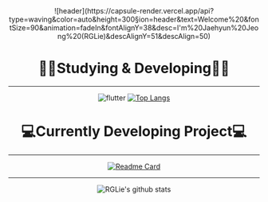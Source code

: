 <div align=center> 
![header](https://capsule-render.vercel.app/api?type=waving&color=auto&height=300&section=header&text=Welcome%20&fontSize=90&animation=fadeIn&fontAlignY=38&desc=I'm%20Jaehyun%20Jeong%20(RGLie)&descAlignY=51&descAlign=50)

# 👨‍💻Studying & Developing👨‍💻
***
![flutter](https://img.shields.io/badge/flutter-02569B?style=for-the-badge&logo=flutter&logoColor=white>)
[![Top Langs](https://github-readme-stats.vercel.app/api/top-langs/?username=rglie&layout=compact)](https://github.com/anuraghazra/github-readme-stats)  

# 💻Currently Developing Project💻
***
[![Readme Card](https://github-readme-stats.vercel.app/api/pin/?username=RGLie&repo=TodayI)](https://github.com/anuraghazra/github-readme-stats)


***

![RGLie's github stats](https://github-readme-stats.vercel.app/api?username=RGLie&show_icons=true)  


</div>
